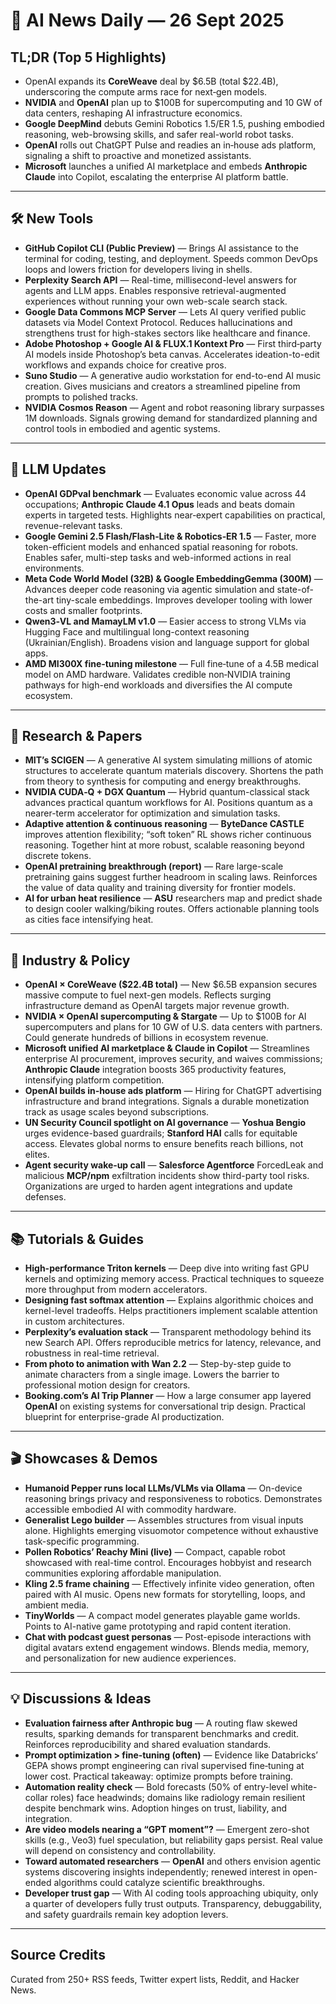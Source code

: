 # 📰 AI News Daily — 26 Sept 2025

## TL;DR (Top 5 Highlights)
- OpenAI expands its **CoreWeave** deal by $6.5B (total $22.4B), underscoring the compute arms race for next‑gen models.
- **NVIDIA** and **OpenAI** plan up to $100B for supercomputing and 10 GW of data centers, reshaping AI infrastructure economics.
- **Google DeepMind** debuts Gemini Robotics 1.5/ER 1.5, pushing embodied reasoning, web-browsing skills, and safer real-world robot tasks.
- **OpenAI** rolls out ChatGPT Pulse and readies an in‑house ads platform, signaling a shift to proactive and monetized assistants.
- **Microsoft** launches a unified AI marketplace and embeds **Anthropic Claude** into Copilot, escalating the enterprise AI platform battle.

---

## 🛠️ New Tools
- **GitHub Copilot CLI (Public Preview)** — Brings AI assistance to the terminal for coding, testing, and deployment. Speeds common DevOps loops and lowers friction for developers living in shells.
- **Perplexity Search API** — Real-time, millisecond-level answers for agents and LLM apps. Enables responsive retrieval-augmented experiences without running your own web-scale search stack.
- **Google Data Commons MCP Server** — Lets AI query verified public datasets via Model Context Protocol. Reduces hallucinations and strengthens trust for high-stakes sectors like healthcare and finance.
- **Adobe Photoshop + Google AI & FLUX.1 Kontext Pro** — First third‑party AI models inside Photoshop’s beta canvas. Accelerates ideation-to-edit workflows and expands choice for creative pros.
- **Suno Studio** — A generative audio workstation for end-to-end AI music creation. Gives musicians and creators a streamlined pipeline from prompts to polished tracks.
- **NVIDIA Cosmos Reason** — Agent and robot reasoning library surpasses 1M downloads. Signals growing demand for standardized planning and control tools in embodied and agentic systems.

---

## 🤖 LLM Updates
- **OpenAI GDPval benchmark** — Evaluates economic value across 44 occupations; **Anthropic Claude 4.1 Opus** leads and beats domain experts in targeted tests. Highlights near‑expert capabilities on practical, revenue-relevant tasks.
- **Google Gemini 2.5 Flash/Flash‑Lite & Robotics‑ER 1.5** — Faster, more token-efficient models and enhanced spatial reasoning for robots. Enables safer, multi-step tasks and web-informed actions in real environments.
- **Meta Code World Model (32B) & Google EmbeddingGemma (300M)** — Advances deeper code reasoning via agentic simulation and state-of-the-art tiny-scale embeddings. Improves developer tooling with lower costs and smaller footprints.
- **Qwen3‑VL and MamayLM v1.0** — Easier access to strong VLMs via Hugging Face and multilingual long-context reasoning (Ukrainian/English). Broadens vision and language support for global apps.
- **AMD MI300X fine‑tuning milestone** — Full fine‑tune of a 4.5B medical model on AMD hardware. Validates credible non‑NVIDIA training pathways for high-end workloads and diversifies the AI compute ecosystem.

---

## 📑 Research & Papers
- **MIT’s SCIGEN** — A generative AI system simulating millions of atomic structures to accelerate quantum materials discovery. Shortens the path from theory to synthesis for computing and energy breakthroughs.
- **NVIDIA CUDA‑Q + DGX Quantum** — Hybrid quantum-classical stack advances practical quantum workflows for AI. Positions quantum as a nearer-term accelerator for optimization and simulation tasks.
- **Adaptive attention & continuous reasoning** — **ByteDance CASTLE** improves attention flexibility; “soft token” RL shows richer continuous reasoning. Together hint at more robust, scalable reasoning beyond discrete tokens.
- **OpenAI pretraining breakthrough (report)** — Rare large-scale pretraining gains suggest further headroom in scaling laws. Reinforces the value of data quality and training diversity for frontier models.
- **AI for urban heat resilience** — **ASU** researchers map and predict shade to design cooler walking/biking routes. Offers actionable planning tools as cities face intensifying heat.

---

## 🏢 Industry & Policy
- **OpenAI × CoreWeave ($22.4B total)** — New $6.5B expansion secures massive compute to fuel next-gen models. Reflects surging infrastructure demand as OpenAI targets major revenue growth.
- **NVIDIA × OpenAI supercomputing & Stargate** — Up to $100B for AI supercomputers and plans for 10 GW of U.S. data centers with partners. Could generate hundreds of billions in ecosystem revenue.
- **Microsoft unified AI marketplace & Claude in Copilot** — Streamlines enterprise AI procurement, improves security, and waives commissions; **Anthropic Claude** integration boosts 365 productivity features, intensifying platform competition.
- **OpenAI builds in‑house ads platform** — Hiring for ChatGPT advertising infrastructure and brand integrations. Signals a durable monetization track as usage scales beyond subscriptions.
- **UN Security Council spotlight on AI governance** — **Yoshua Bengio** urges evidence-based guardrails; **Stanford HAI** calls for equitable access. Elevates global norms to ensure benefits reach billions, not elites.
- **Agent security wake‑up call** — **Salesforce Agentforce** ForcedLeak and malicious **MCP/npm** exfiltration incidents show third-party tool risks. Organizations are urged to harden agent integrations and update defenses.

---

## 📚 Tutorials & Guides
- **High-performance Triton kernels** — Deep dive into writing fast GPU kernels and optimizing memory access. Practical techniques to squeeze more throughput from modern accelerators.
- **Designing fast softmax attention** — Explains algorithmic choices and kernel-level tradeoffs. Helps practitioners implement scalable attention in custom architectures.
- **Perplexity’s evaluation stack** — Transparent methodology behind its new Search API. Offers reproducible metrics for latency, relevance, and robustness in real-time retrieval.
- **From photo to animation with Wan 2.2** — Step-by-step guide to animate characters from a single image. Lowers the barrier to professional motion design for creators.
- **Booking.com’s AI Trip Planner** — How a large consumer app layered **OpenAI** on existing systems for conversational trip design. Practical blueprint for enterprise-grade AI productization.

---

## 🎬 Showcases & Demos
- **Humanoid Pepper runs local LLMs/VLMs via Ollama** — On-device reasoning brings privacy and responsiveness to robotics. Demonstrates accessible embodied AI with commodity hardware.
- **Generalist Lego builder** — Assembles structures from visual inputs alone. Highlights emerging visuomotor competence without exhaustive task-specific programming.
- **Pollen Robotics’ Reachy Mini (live)** — Compact, capable robot showcased with real-time control. Encourages hobbyist and research communities exploring affordable manipulation.
- **Kling 2.5 frame chaining** — Effectively infinite video generation, often paired with AI music. Opens new formats for storytelling, loops, and ambient media.
- **TinyWorlds** — A compact model generates playable game worlds. Points to AI-native game prototyping and rapid content iteration.
- **Chat with podcast guest personas** — Post-episode interactions with digital avatars extend engagement windows. Blends media, memory, and personalization for new audience experiences.

---

## 💡 Discussions & Ideas
- **Evaluation fairness after Anthropic bug** — A routing flaw skewed results, sparking demands for transparent benchmarks and credit. Reinforces reproducibility and shared evaluation standards.
- **Prompt optimization > fine‑tuning (often)** — Evidence like Databricks’ GEPA shows prompt engineering can rival supervised fine‑tuning at lower cost. Practical takeaway: optimize prompts before training.
- **Automation reality check** — Bold forecasts (50% of entry-level white-collar roles) face headwinds; domains like radiology remain resilient despite benchmark wins. Adoption hinges on trust, liability, and integration.
- **Are video models nearing a “GPT moment”?** — Emergent zero-shot skills (e.g., Veo3) fuel speculation, but reliability gaps persist. Real value will depend on consistency and controllability.
- **Toward automated researchers** — **OpenAI** and others envision agentic systems discovering insights independently; renewed interest in open-ended algorithms could catalyze scientific breakthroughs.
- **Developer trust gap** — With AI coding tools approaching ubiquity, only a quarter of developers fully trust outputs. Transparency, debuggability, and safety guardrails remain key adoption levers.

---

## Source Credits  
Curated from 250+ RSS feeds, Twitter expert lists, Reddit, and Hacker News.